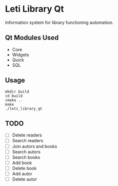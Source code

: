 # Leti Library Qt
Information system for library functioning automation.

Qt Modules Used
-----

* Core
* Widgets
* Quick
* SQL

Usage
-----

```
mkdir build
cd build
cmake ..
make 
./leti_library_qt
```
TODO
-----

- [ ] Delete readers
- [ ] Search readers
- [ ] Join autors and books
- [ ] Search autors
- [ ] Search books
- [ ] Add book
- [ ] Delete book
- [ ] Add autor
- [ ] Delete autor
